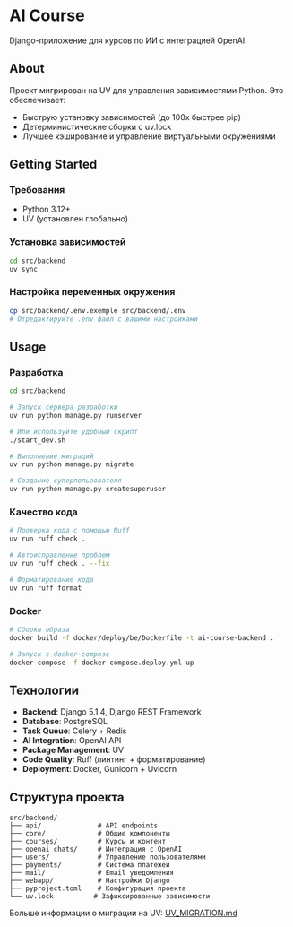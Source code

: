 # AI Course

Django-приложение для курсов по ИИ с интеграцией OpenAI.

## About

Проект мигрирован на UV для управления зависимостями Python. Это обеспечивает:
- Быструю установку зависимостей (до 100x быстрее pip)
- Детерминистические сборки с uv.lock
- Лучшее кэширование и управление виртуальными окружениями

## Getting Started

### Требования
- Python 3.12+
- UV (установлен глобально)

### Установка зависимостей
```bash
cd src/backend
uv sync
```

### Настройка переменных окружения
```bash
cp src/backend/.env.exemple src/backend/.env
# Отредактируйте .env файл с вашими настройками
```

## Usage

### Разработка
```bash
cd src/backend

# Запуск сервера разработки
uv run python manage.py runserver

# Или используйте удобный скрипт
./start_dev.sh

# Выполнение миграций
uv run python manage.py migrate

# Создание суперпользователя
uv run python manage.py createsuperuser
```

### Качество кода
```bash
# Проверка кода с помощью Ruff
uv run ruff check .

# Автоисправление проблем
uv run ruff check . --fix

# Форматирование кода
uv run ruff format
```

### Docker
```bash
# Сборка образа
docker build -f docker/deploy/be/Dockerfile -t ai-course-backend .

# Запуск с docker-compose
docker-compose -f docker-compose.deploy.yml up
```

## Технологии

- **Backend**: Django 5.1.4, Django REST Framework
- **Database**: PostgreSQL 
- **Task Queue**: Celery + Redis
- **AI Integration**: OpenAI API
- **Package Management**: UV
- **Code Quality**: Ruff (линтинг + форматирование)
- **Deployment**: Docker, Gunicorn + Uvicorn

## Структура проекта

```
src/backend/
├── api/              # API endpoints
├── core/             # Общие компоненты
├── courses/          # Курсы и контент
├── openai_chats/     # Интеграция с OpenAI
├── users/            # Управление пользователями
├── payments/         # Система платежей
├── mail/             # Email уведомления
├── webapp/           # Настройки Django
├── pyproject.toml    # Конфигурация проекта
└── uv.lock          # Зафиксированные зависимости
```

Больше информации о миграции на UV: [UV_MIGRATION.md](UV_MIGRATION.md)

